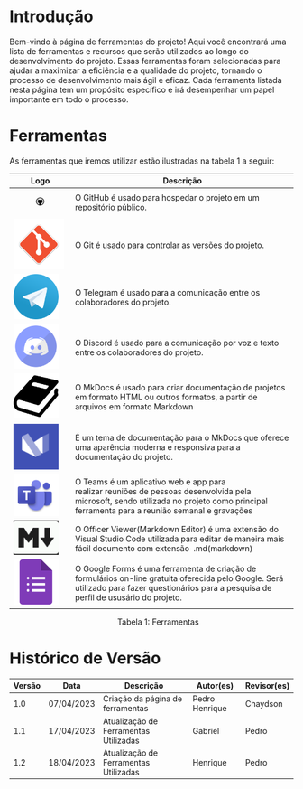 # Introdução

Bem-vindo à página de ferramentas do projeto! Aqui você encontrará uma lista de ferramentas e recursos que serão utilizados ao longo do desenvolvimento do projeto. Essas ferramentas foram selecionadas para ajudar a maximizar a eficiência e a qualidade do projeto, tornando o processo de desenvolvimento mais ágil e eficaz. Cada ferramenta listada nesta página tem um propósito específico e irá desempenhar um papel importante em todo o processo.

# Ferramentas

As ferramentas que iremos utilizar estão ilustradas na tabela 1 a seguir:

| Logo                                                          | Descrição                                                                                                                                                                                     |
| ------------------------------------------------------------- | ----------------------------------------------------------------------------------------------------------------------------------------------------------------------------------------------- |
| <figure><img src="../../images/github.png" width="80px"/></figure>         | O GitHub é usado para hospedar o projeto em um repositório público.                                                                                                                          |
| <img src="../../images/git.png" width="90px"/>            | O Git é usado para controlar as versões do projeto.                                                                                                                                           |
| <img src="../../images/telegram.png" width="80px"/>       | O Telegram é usado para a comunicação entre os colaboradores do projeto.                                                                                                                     |
| <img src="../../images/discord.png" width="80px"/>        | O Discord é usado para a comunicação por voz e texto entre os colaboradores do projeto.                                                                                                      |
| <img src="../../images/mkdocs.png" width="80px"/>         | O MkDocs é usado para criar documentação de projetos em formato HTML ou outros formatos, a partir de arquivos em formato Markdown                                                            |
| <img src="../../images/mkdocsMaterial.png" width="80px"/> | É um tema de documentação para o MkDocs que oferece uma aparência moderna e responsiva para a documentação do projeto.                                                                    |
|<img src="../../images/teams.png" width="80px" />                                                               | O Teams é um aplicativo web e app para realizar reuniões de pessoas desenvolvida pela microsoft, sendo utilizada no projeto como principal ferramenta para a reunião semanal e gravações |
|<img src="../../images/officerViewer.png" width="80px"/>                                                               | O Officer Viewer(Markdown Editor) é uma extensão do Visual Studio Code utilizada para editar de maneira mais fácil documento com extensão  .md(markdown)                                  |
|<img src="../../images/googleForms.png" width="80px"/>                                                               | O Google Forms é uma ferramenta de criação de formulários on-line gratuita oferecida pelo Google. Será utilizado para fazer questionários para a pesquisa de perfil de ususário do projeto.                                  |

<p style="margin-left: 38%;">Tabela 1: Ferramentas</p>

# Histórico de Versão

| Versão | Data       | Descrição                             | Autor(es)      | Revisor(es) |
| ------- | ---------- | --------------------------------------- | -------------- | ----------- |
| 1.0     | 07/04/2023 | Criação da página de ferramentas     | Pedro Henrique | Chaydson    |
| 1.1     | 17/04/2023 | Atualização de Ferramentas Utilizadas | Gabriel        | Pedro         |
| 1.2     | 18/04/2023 | Atualização de Ferramentas Utilizadas | Henrique        | Pedro         |
